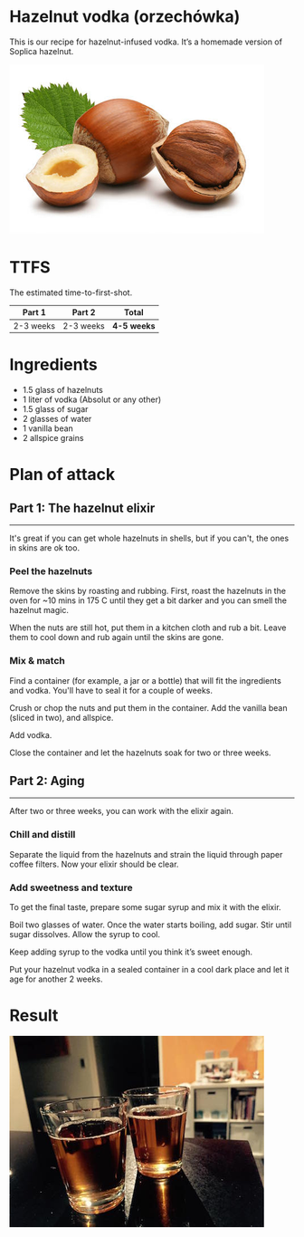 # Hazelnut vodka (orzechówka)

This is our recipe for hazelnut-infused vodka. It’s a homemade version of Soplica hazelnut.

![](images/hazelnut.jpg)

# TTFS 

The estimated time-to-first-shot.

| Part 1| Part 2| Total |
|:-:|:-:|:-:|
| 2-3 weeks | 2-3 weeks | **4-5 weeks** |

# Ingredients


- 1.5 glass of hazelnuts
- 1 liter of vodka (Absolut or any other)
- 1.5 glass of sugar
- 2 glasses of water
- 1 vanilla bean
- 2 allspice grains

# Plan of attack


## Part 1: The hazelnut elixir
***

It's great if you can get whole hazelnuts in shells, but if you can't, the ones in skins are ok too.

### Peel the hazelnuts

Remove the skins by roasting and rubbing. First, roast the hazelnuts in the oven for ~10 mins in 175 C until they get a bit darker and you can smell the hazelnut magic.

When the nuts are still hot, put them in a kitchen cloth and rub a bit. Leave them to cool down and rub again until the skins are gone.

### Mix & match

Find a container (for example, a jar or a bottle) that will fit the ingredients and vodka. You'll have to seal it for a couple of weeks.

Crush or chop the nuts and put them in the container. Add the vanilla bean (sliced in two), and allspice.

Add vodka.

Close the container and let the hazelnuts soak for two or three weeks. 


## Part 2: Aging
***

After two or three weeks, you can work with the elixir again.

### Chill and distill

Separate the liquid from the hazelnuts and strain the liquid through paper coffee filters. Now your elixir should be clear.

### Add sweetness and texture

To get the final taste, prepare some sugar syrup and mix it with the elixir.

Boil two glasses of water. Once the water starts boiling, add sugar. Stir until sugar dissolves. Allow the syrup to cool.

Keep adding syrup to the vodka until you think it’s sweet enough. 

Put your hazelnut vodka in a sealed container in a cool dark place and let it age for another 2 weeks.

# Result

![](images/nalewki.jpg)
